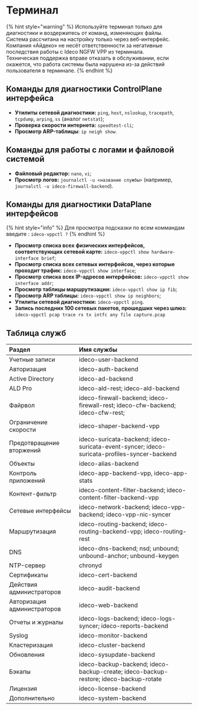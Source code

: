 # Терминал

{% hint style="warning" %}
Используйте терминал только для диагностики и воздержитесь от команд, изменяющих файлы.\
Система рассчитана на настройку только через веб-интерфейс.\
Компания «Айдеко» не несёт ответственности за негативные последствия работы с Ideco NGFW VPP из терминала.\
Техническая поддержка вправе отказать в обслуживании, если окажется, что работа системы была нарушена из-за действий пользователя в терминале.
{% endhint %}

## Команды для диагностики СontrolPlane интерфейса

* **Утилиты сетевой диагностики:** `ping`, `host`, `nslookup`, `tracepath`, `tcpdump`, `arping`, `ss` (аналог `netstat`);
* **Проверка скорости интернета:** `speedtest-cli`;
* **Просмотр ARP-таблицы**: `ip neigh show`.

## Команды для работы с логами и файловой системой

* **Файловый редактор:** `nano`, `vi`;
* **Просмотр логов:** `journalctl -u <название службы>` (например, `journalctl -u ideco-firewall-backend`).

## Команды для диагностики DataPlane интерфейсов

{% hint style="info" %}
Для просмотра подсказки по всем коммандам введите : `ideco-vppctl ?`
{% endhint %}

* **Просмотр списка всеx физических интерфейсов, соответствующих сетевой карте:** `ideco-vppctl show hardware-interface brief`;
* **Просмотр списка всех сетевых интерфейсов, через которые проходит трафик:** `ideco-vppctl show interface`;
* **Просмотр списка всех IP-адресов интерфейсов:** `ideco-vppctl show interface addr`;
* **Просмотр таблицы маршрутизации:** `ideco-vppctl show ip fib`;
* **Просмотр ARP таблицы:** `ideco-vppctl show ip neighbors`;
* **Утилиты сетевой диагностики:** `ideco-vppctl ping`.
* **Запись последних 100 сетевых пакетов, прошедших через шлюз:** `ideco-vppctl pcap trace rx tx intfc any file capture.pcap`

## Таблица служб

| Раздел                                        | Имя службы   |
| :-------------------------------------------- | :------------------------- |
| Учетные записи                                | ideco-user-backend |
| Авторизация                                   | ideco-auth-backend |
| Active Directory	                            | ideco-ad-backend |
| ALD Pro                                       | ideco-ald-rest; ideco-ald-backend |
| Файрвол                                       | ideco-firewall-backend; ideco-firewall-rest; ideco-cfw-backend; ideco-cfw-rest; |
| Ограничение скорости                          | ideco-shaper-backend-vpp |
| Предотвращение вторжений                      | ideco-suricata-backend; ideco-suricata-event-syncer; ideco-suricata-profiles-syncer-backend |
| Объекты                                       | ideco-alias-backend |
| Контроль приложений                           | ideco-app-backend-vpp, ideco-app-stats |
| Контент-фильтр                                | ideco-content-filter-backend; ideco-content-filter-backend-vpp |
| Сетевые интерфейсы                            | ideco-network-backend; ideco-vpp-backend; ideco-vpp-nic-syncer |
| Маршрутизация                                 | ideco-routing-backend; ideco-routing-backend-vpp; ideco-routing-rest |
| DNS                                 	        | ideco-dns-backend; nsd; unbound; unbound-anchor; unbound-keygen |
| NTP-сервер                                	| chronyd |
| Сертификаты                               	| ideco-cert-backend |
| Действия администраторов                      | ideco-audit-backend |
| Авторизация администраторов                   | ideco-web-backend |
| Отчеты и журналы                              | ideco-logs-backend; ideco-logs-syncer; ideco-reports-backend |
| Syslog	                                    | ideco-monitor-backend |
| Кластеризация           	                    | ideco-cluster-backend |
| Обновления            	                    | ideco-sysupdate-backend |
| Бэкапы                                        | ideco-backup-backend; ideco-backup-create; ideco-backup-restore; ideco-backup-rotate |
| Лицензия	                                    | ideco-license-backend |
| Дополнительно	                                | ideco-system-backend |